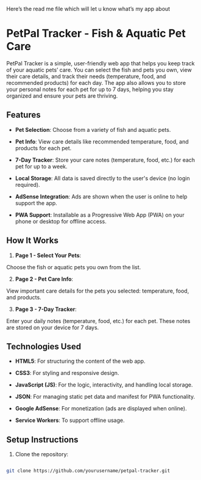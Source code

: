 Here’s the read me file which will let u know what’s my app about



# PetPal Tracker - Fish & Aquatic Pet Care



PetPal Tracker is a simple, user-friendly web app that helps you keep track of your aquatic pets’ care. You can select the fish and pets you own, view their care details, and track their needs (temperature, food, and recommended products) for each day. The app also allows you to store your personal notes for each pet for up to 7 days, helping you stay organized and ensure your pets are thriving.



## Features



- **Pet Selection**: Choose from a variety of fish and aquatic pets.

- **Pet Info**: View care details like recommended temperature, food, and products for each pet.

- **7-Day Tracker**: Store your care notes (temperature, food, etc.) for each pet for up to a week.

- **Local Storage**: All data is saved directly to the user's device (no login required).

- **AdSense Integration**: Ads are shown when the user is online to help support the app.

- **PWA Support**: Installable as a Progressive Web App (PWA) on your phone or desktop for offline access.



## How It Works



1. **Page 1 - Select Your Pets**:

Choose the fish or aquatic pets you own from the list.


2. **Page 2 - Pet Care Info**:

View important care details for the pets you selected: temperature, food, and products.



3. **Page 3 - 7-Day Tracker**:

Enter your daily notes (temperature, food, etc.) for each pet. These notes are stored on your device for 7 days.



## Technologies Used



- **HTML5**: For structuring the content of the web app.

- **CSS3**: For styling and responsive design.

- **JavaScript (JS)**: For the logic, interactivity, and handling local storage.

- **JSON**: For managing static pet data and manifest for PWA functionality.

- **Google AdSense**: For monetization (ads are displayed when online).

- **Service Workers**: To support offline usage.



## Setup Instructions



1. Clone the repository:

```bash

git clone https://github.com/yourusername/petpal-tracker.git